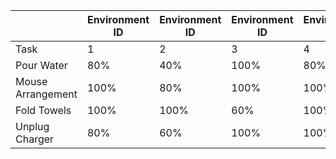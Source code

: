 |  | Environment ID | Environment ID | Environment ID | Environment ID | Environment ID | Environment ID | Environment ID | Environment ID |  |
| --- | --- | --- | --- | --- | --- | --- | --- | --- | --- |
| Task | 1 | 2 | 3 | 4 | 5 | 6 | 7 | 8 | Mean |
| Pour Water | 80% | 40% | 100% | 80% | 100% | 100% | 80% | 100% | 85% |
| Mouse Arrangement | 100% | 80% | 100% | 100% | 80% | 80% | 100% | 100% | 92.5% |
| Fold Towels | 100% | 100% | 60% | 100% | 100% | 60% | 100% | 80% | 87.5% |
| Unplug Charger | 80% | 60% | 100% | 100% | 100% | 80% | 100% | 100% | 90% |
